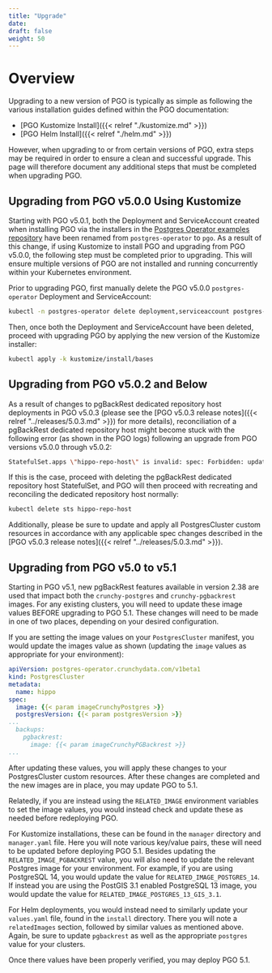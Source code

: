 ```yaml
---
title: "Upgrade"
date:
draft: false
weight: 50
---
```


# Overview

Upgrading to a new version of PGO is typically as simple as following the various installation
guides defined within the PGO documentation:

- [PGO Kustomize Install]({{< relref "./kustomize.md" >}})
- [PGO Helm Install]({{< relref "./helm.md" >}})

However, when upgrading to or from certain versions of PGO, extra steps may be required in order
to ensure a clean and successful upgrade.  This page will therefore document any additional
steps that must be completed when upgrading PGO.

## Upgrading from PGO v5.0.0 Using Kustomize

Starting with PGO v5.0.1, both the Deployment and ServiceAccount created when installing PGO via
the installers in the
[Postgres Operator examples repository](https://github.com/CrunchyData/postgres-operator-examples)
have been renamed from `postgres-operator` to `pgo`.  As a result of this change, if using
Kustomize to install PGO and upgrading from PGO v5.0.0, the following step must be completed prior
to upgrading.  This will ensure multiple versions of PGO are not installed and running concurrently
within your Kubernetes environment.

Prior to upgrading PGO, first manually delete the PGO v5.0.0 `postgres-operator` Deployment and
ServiceAccount:

```bash
kubectl -n postgres-operator delete deployment,serviceaccount postgres-operator
```

Then, once both the Deployment and ServiceAccount have been deleted, proceed with upgrading PGO
by applying the new version of the Kustomize installer:

```bash
kubectl apply -k kustomize/install/bases
```

## Upgrading from PGO v5.0.2 and Below

As a result of changes to pgBackRest dedicated repository host deployments in PGO v5.0.3
(please see the [PGO v5.0.3 release notes]({{< relref "../releases/5.0.3.md" >}}) for more details),
reconciliation of a pgBackRest dedicated repository host might become stuck with the following
error (as shown in the PGO logs) following an upgrade from PGO versions v5.0.0 through v5.0.2:

```bash
StatefulSet.apps \"hippo-repo-host\" is invalid: spec: Forbidden: updates to statefulset spec for fields other than 'replicas', 'template', 'updateStrategy' and 'minReadySeconds' are forbidden
```

If this is the case, proceed with deleting the pgBackRest dedicated repository host StatefulSet,
and PGO will then proceed with recreating and reconciling the dedicated repository host normally:

```bash
kubectl delete sts hippo-repo-host
```

Additionally, please be sure to update and apply all PostgresCluster custom resources in accordance
with any applicable spec changes described in the
[PGO v5.0.3 release notes]({{< relref "../releases/5.0.3.md" >}}).

## Upgrading from PGO v5.0 to v5.1

Starting in PGO v5.1, new pgBackRest features available in version 2.38 are used
that impact both the `crunchy-postgres` and `crunchy-pgbackrest` images. For any
existing clusters, you will need to update these image values BEFORE upgrading to
PGO 5.1. These changes will need to be made in one of two places, depending on
your desired configuration.

If you are setting the image values on your `PostgresCluster` manifest,
you would update the images value as shown (updating the `image` values as
appropriate for your environment):

```yaml
apiVersion: postgres-operator.crunchydata.com/v1beta1
kind: PostgresCluster
metadata:
  name: hippo
spec:
  image: {{< param imageCrunchyPostgres >}}
  postgresVersion: {{< param postgresVersion >}}
...
  backups:
    pgbackrest:
      image: {{< param imageCrunchyPGBackrest >}}
...
```

After updating these values, you will apply these changes to your PostgresCluster
custom resources. After these changes are completed and the new images are in place,
you may update PGO to 5.1.

Relatedly, if you are instead using the `RELATED_IMAGE` environment variables to
set the image values, you would instead check and update these as needed before
redeploying PGO.

For Kustomize installations, these can be found in the `manager` directory and
`manager.yaml` file. Here you will note various key/value pairs, these will need
to be updated before deploying PGO 5.1. Besides updating the
`RELATED_IMAGE_PGBACKREST` value, you will also need to update the relevant
Postgres image for your environment. For example, if you are using PostgreSQL 14,
you would update the value for `RELATED_IMAGE_POSTGRES_14`. If instead you are
using the PostGIS 3.1 enabled PostgreSQL 13 image, you would update the value
for `RELATED_IMAGE_POSTGRES_13_GIS_3.1`.

For Helm deployments, you would instead need to similarly update your `values.yaml`
file, found in the `install` directory. There you will note a `relatedImages`
section, followed by similar values as mentioned above. Again, be sure to update
`pgbackrest` as well as the appropriate `postgres` value for your clusters.

Once there values have been properly verified, you may deploy PGO 5.1.